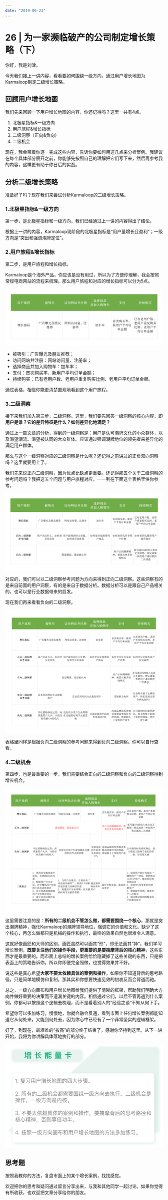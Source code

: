 ```yaml
---
date: "2019-06-23"
---  
```

      
# 26 | 为一家濒临破产的公司制定增长策略（下）
你好，我是刘津。

今天我们接上一讲内容，看看要如何围绕一级方向，通过用户增长地图为Karmaloop制定二级增长策略。

## 回顾用户增长地图

我们先来回顾一下用户增长地图的内容，你还记得吗？这里一共有4点。

1.  北极星指标\&一级方向
2.  用户旅程\&增长指标
3.  二级洞察（正向\&负向）
4.  二级机会

现在，我会带着你逐一完成这些内容，告诉你要如何用这几点来分析案例。我建议在每个具体部分展开之前，你能够先按照自己的理解把它们写下来，然后再参考我的内容，这样更有助于你日后的实战。

## 分析二级增长策略

准备好了吗？现在我们来尝试分析Karmaloop的二级增长策略。

### 1.北极星指标\&一级方向

第一步，是北极星指标和一级方向，我们已经通过上一讲的内容得出了结论。

根据上一讲的内容，Karmaloop现阶段的北极星指标是“用户量增长且盈利”；一级方向是“突出和强调潮牌定位”。

### 2.用户旅程\&增长指标

第二步，是用户旅程和增长指标。

Karmaloop是个海外产品，你应该是没有用过，所以为了方便你理解，我会按照常规电商网站的流程来梳理。那么用户旅程和对应的增长指标可以分为5点。

![](./httpsstatic001geekbangorgresourceimageb948b984391e20a7451d70177ea2fc763d48.png)

* 被吸引：广告曝光及朋友推荐；
* 访问网站并注册：网站访问量、注册率；
* 选择商品并加入购物车：加车率；
* 支付：首次购买率、新用户平均订单金额；
* 持续购买：已有老用户数、老用户重复购买比例、老用户平均订单金额。

<!-- [[[read_end]]] -->

通过表格，相信你能更清楚直观地看到这个用户旅程。

### 3.二级洞察

接下来我们加入第三步，二级洞察。这里，我们要先回答一级洞察的核心内容，即**用户是谁？它的差异特征是什么？如何差异化地满足？**

通过上一篇文章的分析，得到的一级洞察是：用户是认可潮牌文化的小众群体，以及渴望潮流、渴望被认同的大众群体。应该通过强调潮牌地位的领先者来差异化的满足用户群体。

那么与这个一级洞察对应的二级洞察是什么呢？还记得之前讲过的正负双向洞察吗？这里就要用上了。

我们先来说正向二级洞察，因为优点比缺点更重要。还记得那五个关于二级洞察的参考问题吗？我把这五个问题与用户旅程对应，一一列在下面这个表格里供你参考。

![](./httpsstatic001geekbangorgresourceimage0477041b8b7947f8b2e0bdc68d1579b56077.png)

对应的，我们可以以二级洞察参考问题为方向来得到正向二级洞察。这些洞察有的是来自前面的用户洞察，有的是来自于数据分析。数据分析可以是跟自己产品相关的，也可以是行业数据带来的启发。

现在我们再来看看负向的二级洞察。

![](./httpsstatic001geekbangorgresourceimage05500571e95fdeb7ce5134619f33c6c91950.png)

表格里同样是根据负向二级洞察的参考问题来得到负向二级洞察。你可以自行查看。

### 4.二级机会

第四步，也是最重要的一步，我们需要结合正向的二级洞察和负向的二级洞察得到增长机会。

![](./httpsstatic001geekbangorgresourceimagece90ce37686cccbca124556f918686c58d90.png)

这里需要注意的是：**所有的二级机会不管怎么做，都需要围绕一个核心**，那就是突出潮牌精神，强化Karmaloop的潮牌领导地位，强调它的价值和文化。缺少了这个核心，再怎么做都只是机械的操作和执行，最终的效果自然也很难令人满意。

这就好像画匠和大师的区别，画匠虽然可以画其“形”，却无法画其“神”。我们学习增长案例，**既要关注他们的操作手段，更重要的是要揣摩背后的核心精神**，这些东西才是最重要的。而市面上总结的增长案例恰恰隐藏掉了这些关键的东西，只是把表面上的策略告诉你。所以你即便完全照做，也觉得效果并不好。

说这些是真心希望**大家不要太依赖具体的案例和操作**，如果你不知道背后的思考路径，只是简单地模仿和复制，那其实和你想要快速见效的初衷反而会背道而驰。

总之，一级方向画布和用户增长地图给我们提供了清晰的框架，帮助我们明确大方向并做好重要的决策而不遗漏关键的内容。相信通过它们，以后不管再遇到什么案例，你都可以按照这个逻辑去梳理，而不是看着别人的“经验之谈”不知从何下手。

希望你可以多加练习，慢慢地，你就会融会贯通，看到市面上任何增长案例都能知道它从何处来，又能到何处去，因为你心中已经有了一个非常坚实的逻辑框架。

好了，到现在，最艰难的“拔高”的部分终于结束了，感谢你坚持到这里。从下一讲开始，我将为你讲解具体落地执行的部分。

![](./httpsstatic001geekbangorgresourceimageeb5aebdcea46640d639f5662fba4fa1ba25a.png)

## 思考题

按照我教你的方法，复盘市面上的某个增长案例，找找感觉。

欢迎把你的思考和疑问通过留言分享出来，与我和其他同学一起讨论。如果你觉得有所收获，也欢迎把文章分享给你的朋友。